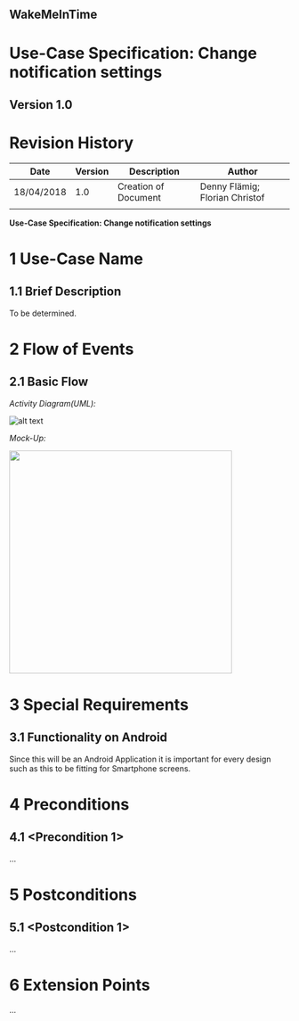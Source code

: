 **WakeMeInTime**
----------------

**Use-Case Specification: Change notification settings**
============================================

**Version 1.0**
---------------

Revision History
================

| **Date**   | **Version** | **Description**      | **Author**                     |
|------------|-------------|----------------------|--------------------------------|
| 18/04/2018 | 1.0         | Creation of Document | Denny Flämig; Florian Christof |
|            |             |                      |                                |

**Use-Case Specification: Change notification settings**

1 Use-Case Name
===============

1.1 Brief Description
---------------------

To be determined.

2 Flow of Events
================

2.1 Basic Flow
--------------

*Activity Diagram(UML):*

![alt text](https://github.com/flowriance/DFFC/blob/master/doc/Specifications/UC_changeNotificationSettings.png "Use Case Diagram: Change notification settings")

*Mock-Up:*

<img src="https://github.com/flowriance/DFFC/blob/master/doc/Mockup_ChangeNotificationSettings.png" data-canonical-src="https://github.com/flowriance/DFFC/blob/master/doc/Mockup_ChangeNotificationSettings.png" width="400" />


3 Special Requirements
======================

3.1 Functionality on Android
----------------------------

Since this will be an Android Application it is important for
every design such as this to be fitting for Smartphone screens.

4 Preconditions
===============

4.1 \<Precondition 1\>
----------------------

…

5 Postconditions
================

5.1 \<Postcondition 1\>
------------------------

…

6 Extension Points
===================

...
